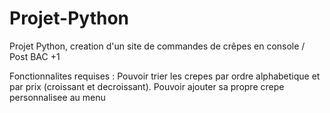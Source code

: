 # Projet-Python
Projet Python, creation d'un site de commandes de crêpes en console / Post BAC +1


Fonctionnalites requises :
Pouvoir trier les crepes par ordre alphabetique et par prix (croissant et decroissant).
Pouvoir ajouter sa propre crepe personnalisee au menu
